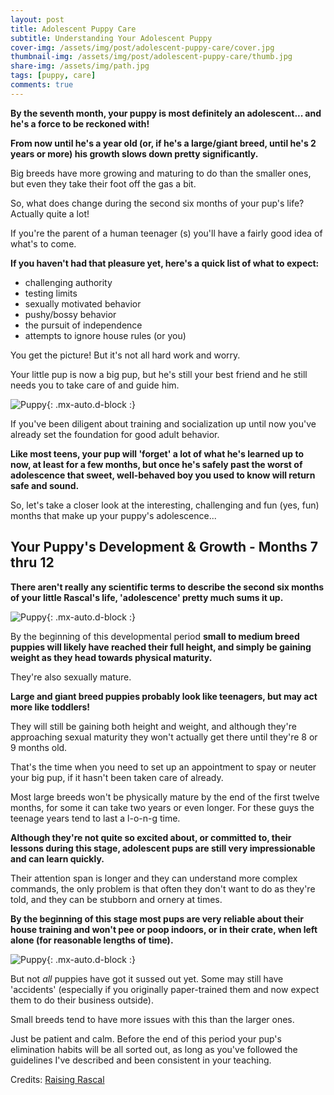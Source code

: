 ```yaml
---
layout: post
title: Adolescent Puppy Care
subtitle: Understanding Your Adolescent Puppy
cover-img: /assets/img/post/adolescent-puppy-care/cover.jpg
thumbnail-img: /assets/img/post/adolescent-puppy-care/thumb.jpg
share-img: /assets/img/path.jpg
tags: [puppy, care]
comments: true
---
```


**By the seventh month, your puppy is most definitely an adolescent... and he's a force to be reckoned with!**

**From now until he's a year old (or, if he's a large/giant breed, until he's 2 years or more) his growth slows down pretty significantly.**

Big breeds have more growing and maturing to do than the smaller ones, but even they take their foot off the gas a bit.

So, what does change during the second six months of your pup's life? Actually quite a lot!

If you're the parent of a human teenager (s) you'll have a fairly good idea of what's to come.

**If you haven't had that pleasure yet, here's a quick list of what to expect:**

- challenging authority
- testing limits
- sexually motivated behavior
- pushy/bossy behavior
- the pursuit of independence
- attempts to ignore house rules (or you)

You get the picture! But it's not all hard work and worry.

Your little pup is now a big pup, but he's still your best friend and he still needs you to take care of and guide him.

![Puppy](https://www.purina.co.uk/sites/default/files/2020-12/Puppy-Adolescence-How-to-Get-Through-the-Teenage-YearsTEASER.jpg){: .mx-auto.d-block :}

If you've been diligent about training and socialization up until now you've already set the foundation for good adult behavior.

**Like most teens, your pup will 'forget' a lot of what he's learned up to now, at least for a few months, but once he's safely past the worst of adolescence that sweet, well-behaved boy you used to know will return safe and sound.**

So, let's take a closer look at the interesting, challenging and fun (yes, fun) months that make up your puppy's adolescence...

## Your Puppy's Development & Growth - Months 7 thru 12
**There aren't really any scientific terms to describe the second six months of your little Rascal's life, 'adolescence' pretty much sums it up.**

![Puppy](https://imagesvc.meredithcorp.io/v3/mm/image?url=https%3A%2F%2Fstatic.onecms.io%2Fwp-content%2Fuploads%2Fsites%2F37%2F2020%2F05%2F19%2FPet-Puberty.jpg){: .mx-auto.d-block :}

By the beginning of this developmental period **small to medium breed puppies will likely have reached their full height, and simply be gaining weight as they head towards physical maturity.**

They're also sexually mature.

**Large and giant breed puppies probably look like teenagers, but may act more like toddlers!**

They will still be gaining both height and weight, and although they're approaching sexual maturity they won't actually get there until they're 8 or 9 months old.

That's the time when you need to set up an appointment to spay or neuter your big pup, if it hasn't been taken care of already.

Most large breeds won't be physically mature by the end of the first twelve months, for some it can take two years or even longer. For these guys the teenage years tend to last a l-o-n-g time.

**Although they're not quite so excited about, or committed to, their lessons during this stage, adolescent pups are still very impressionable and can learn quickly.**

Their attention span is longer and they can understand more complex commands, the only problem is that often they don't want to do as they're told, and they can be stubborn and ornery at times.

**By the beginning of this stage most pups are very reliable about their house training and won't pee or poop indoors, or in their crate, when left alone (for reasonable lengths of time).**

![Puppy](https://cdn11.bigcommerce.com/s-zvsngup/product_images/uploaded_images/teenage-adolescent-dogs-behavior.jpg){: .mx-auto.d-block :}

But not *all* puppies have got it sussed out yet. Some may still have 'accidents' (especially if you originally paper-trained them and now expect them to do their business outside).

Small breeds tend to have more issues with this than the larger ones.

Just be patient and calm. Before the end of this period your pup's elimination habits will be all sorted out, as long as you've followed the guidelines I've described and been consistent in your teaching.

Credits: [Raising Rascal](https://www.raisingrascal.com)
